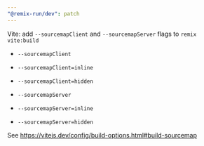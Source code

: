 ```yaml
---
"@remix-run/dev": patch
---
```


Vite: add `--sourcemapClient` and `--sourcemapServer` flags to `remix vite:build`

- `--sourcemapClient`
- `--sourcemapClient=inline`
- `--sourcemapClient=hidden`

- `--sourcemapServer`
- `--sourcemapServer=inline`
- `--sourcemapServer=hidden`

See https://vitejs.dev/config/build-options.html#build-sourcemap
